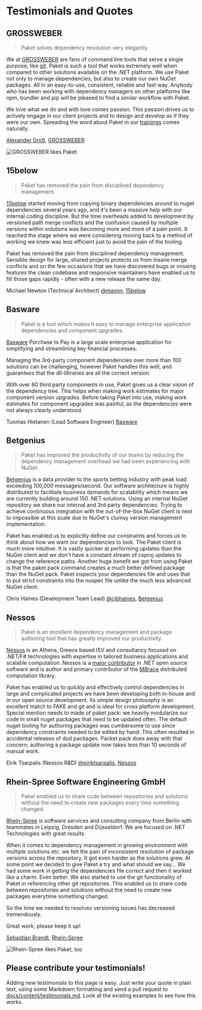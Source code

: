 # Testimonials and Quotes

## GROSSWEBER

> Paket solves dependency resolution very elegantly.

We at [GROSSWEBER](https://grossweber.com/en) are fans of command line tools
that serve a single purpose, like [git](https://grossweber.com/git). Paket is
such a tool that works extremely well when compared to other solutions available
on the .NET platform. We use Paket not only to manage dependencies, but also to
create our own NuGet packages. All in an easy-to-use, consistent, reliable and
fast way. Anybody who has been working with dependency managers on other
platforms like npm, bundler and pip will be pleased to find a similar workflow
with Paket.

We love what we do and with love comes passion. This passion drives us to
actively engage in our client projects and to design and develop as if they were
our own. Spreading the word about Paket in our
[trainings](http://grossweber.com/trainings) comes naturally.

[Alexander Groß](https://github.com/agross),
[GROSSWEBER](https://grossweber.com/en)

![GROSSWEBER likes Paket](img/testimonials-grossweber.png "GROSSWEBER likes Paket")

## 15below

> Paket has removed the pain from disciplined dependency management.

[15below](http://15below.com) started moving from copying binary dependencies
around to nuget dependencies several years ago, and it's been a massive help
with our internal coding discipline. But the time overheads added to development
by versioned path merge conflicts and the confusion caused by multiple versions
within solutions was becoming more and more of a pain point. It reached the
stage where we were considering moving back to a method of working we knew was
less efficient just to avoid the pain of the tooling.

Paket has removed the pain from disciplined dependency management. Sensible
design for large, shared projects protects us from insane merge conflicts and on
the few occasions that we have discovered bugs or missing features the clean
codebase and responsive maintainers have enabled us to fill those gaps rapidly -
often with a new release the same day.

Michael Newton (Technical Architect) [@mavnn](https://twitter.com/mavnn),
[15below](http://15below.com)

## Basware

> Paket is a tool which makes it easy to manage enterprise application
> dependencies and component upgrades.

[Basware](http://www.basware.com/) Purchase to Pay is a large scale enterprise
application for simplifying and streamlining key financial processes.

Managing the 3rd-party component dependencies over more than 100 solutions can
be challenging, however Paket handles this well, and guarantees that the
dll-libraries are all the correct version.

With over 80 third party components in use, Paket gives us a clear vision of the
dependency tree. This helps when making work estimates for major component
version upgrades. Before taking Paket into use, making work estimates for
component upgrades was painful, as the dependencies were not always clearly
understood.

Tuomas Hietanen (Lead Software Engineer) [Basware](http://www.basware.com/)

## Betgenius

> Paket has improved the productivity of our teams by reducing the dependency
> management overhead we had been experiencing with NuGet.

[Betgenius](http://www.betgenius.com) is a data provider to the sports betting
industry with peak load exceeding 100,000 messages/second. Our software
architecture is highly distributed to facilitate business demands for
scalability which means we are currently building around 150 .NET solutions.
Using an internal NuGet repository we share our internal and 3rd party
dependencies. Trying to achieve continuous integration with the out-of-the-box
NuGet client is next to impossible at this scale due to NuGet's clumsy version
management implementation.

Paket has enabled us to explicitly define our constraints and forces us to think
about how we want our dependencies to look. The Paket client is much more
intuitive. It is vastly quicker at performing updates than the NuGet client and
we don't have a constant stream of csproj updates to change the reference paths.
Another huge benefit we got from using Paket is that the paket pack command
creates a much better defined package than the NuGet pack. Paket inspects your
dependencies file and uses that to put strict constraints into the nuspec file
unlike the much less advanced NuGet client.

Chris Haines (Development Team Lead) [@cjbhaines](https://twitter.com/cjbhaines),
[Betgenius](http://www.betgenius.com)

## Nessos

> Paket is an excellent dependency management and package authoring tool that
> has greatly improved our productivity.

[Nessos](http://www.nessos.gr/) is an Athens, Greece based ISV and consultancy
focused on .NET/F# technologies with expertise in tailored business applications
and scalable computation. Nessos is a [major
contributor](https://github.com/nessos) in .NET open source software and is
author and primary contributor of the [MBrace](http://www.m-brace.net/)
distributed computation library.

Paket has enabled us to quickly and effectively control dependencies in large
and complicated projects we have been developing both in-house and in our open
source development. Its simple design philosophy is an excellent match to FAKE
and git and is ideal for cross platform development. Special mention needs to
made of paket pack: we heavily modularize our code in small nuget packages that
need to be updated often. The default nuget tooling for authoring packages was
cumbersome to use since dependency constraints needed to be edited by hand. This
often resulted in accidental releases of dud packages. Packet pack does away
with that concern; authoring a package update now takes less than 10 seconds of
manual work.

Eirik Tsarpalis (Nessos R&D)
[@eiriktsarpalis](https://twitter.com/eiriktsarpalis),
[Nessos](http://www.nessos.gr)


## Rhein-Spree Software Engineering GmbH

> Paket enabled us to share code between repositories and solutions without the need to create new packages every time something changed.

[Rhein-Spree](https://www.rhein-spree.com) is software services and consulting company from Berlin with teammates in Leipzig, Dresden and Düsseldorf. We are focused on .NET Technologies with great results.

When it comes to dependency management in growing environment with multiple solutions etc. we
felt the pain of inconsistent resolution of package versions across the repository. It got
even harder as the solutions grew. At some point we decided to give Paket a try and what should
we say... We had some work in getting the dependencies file correct and then it worked like a
charm. Even better. We also started to use the git functionality of Paket in referencing other
git repositories. This enabled us to share code between repositories and solutions without the
need to create new packages everytime something changed.

So the time we needed to resolves versioning issues has decreased tremendously. 

Great work, please keep it up!

[Sebastian Brandt](https://github.com/brase),
[Rhein-Spree](https://www.rhein-spree.com)

![Rhein-Spree likes Paket, too](img/testimonials-rheinspree.png "RheinSpree likes Paket, too")

## Please contribute your testimonials!

Adding new testimonials to this page is easy. Just write your quote in plain
text, using some Markdown formatting and send a pull request to
[docs/content/testimonials.md](https://github.com/fsprojects/Paket/blob/master/docs/content/testimonials.md).
Look at the existing examples to see how this works.
